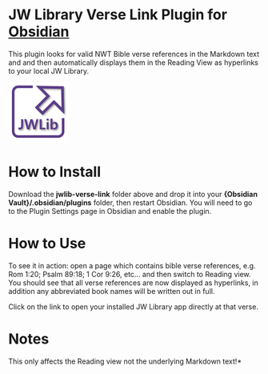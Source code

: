 # JW Library Verse Link Plugin for [Obsidian](https://obsidian.md)

This plugin looks for valid NWT Bible verse references in the Markdown text and and then automatically displays them in the Reading View as hyperlinks to your local JW Library.

![Logo](logo.png)

# How to Install

Download the **jwlib-verse-link** folder above and drop it into your **{Obsidian Vault}/.obsidian/plugins** folder, then restart Obsidian.  You will need to go to the Plugin Settings page in Obsidian and enable the plugin.

# How to Use

To see it in action: open a page which contains bible verse references, e.g. Rom 1:20; Psalm 89:18; 1 Cor 9:26, etc... and then switch to Reading view.  
You should see that all verse references are now displayed as hyperlinks, in addition any abbreviated book names will be written out in full.  

Click on the link to open your installed JW Library app directly at that verse.

# Notes
This only affects the Reading view not the underlying Markdown text!*
